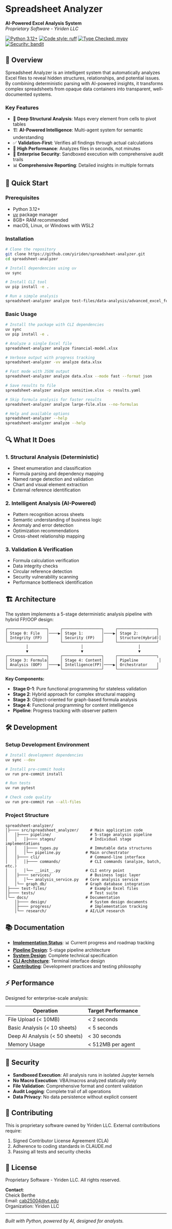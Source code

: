 # Spreadsheet Analyzer

**AI-Powered Excel Analysis System**\
*Proprietary Software - Yiriden LLC*

[![Python 3.12+](https://img.shields.io/badge/python-3.12+-blue.svg)](https://www.python.org/downloads/)
[![Code style: ruff](https://img.shields.io/badge/code%20style-ruff-000000.svg)](https://github.com/astral-sh/ruff)
[![Type Checked: mypy](https://img.shields.io/badge/type%20checked-mypy-blue)](https://mypy-lang.org/)
[![Security: bandit](https://img.shields.io/badge/security-bandit-yellow.svg)](https://github.com/PyCQA/bandit)

## 🎯 Overview

Spreadsheet Analyzer is an intelligent system that automatically analyzes Excel files to reveal hidden structures, relationships, and potential issues. By combining deterministic parsing with AI-powered insights, it transforms complex spreadsheets from opaque data containers into transparent, well-documented systems.

### Key Features

- 📌 **Deep Structural Analysis**: Maps every element from cells to pivot tables
- 🏗️ **AI-Powered Intelligence**: Multi-agent system for semantic understanding
- ✅ **Validation-First**: Verifies all findings through actual calculations
- 🚀 **High Performance**: Analyzes files in seconds, not minutes
- 🔐 **Enterprise Security**: Sandboxed execution with comprehensive audit trails
- 📊 **Comprehensive Reporting**: Detailed insights in multiple formats

## 🚀 Quick Start

### Prerequisites

- Python 3.12+
- [uv](https://docs.astral.sh/uv/) package manager
- 8GB+ RAM recommended
- macOS, Linux, or Windows with WSL2

### Installation

```bash
# Clone the repository
git clone https://github.com/yiriden/spreadsheet-analyzer.git
cd spreadsheet-analyzer

# Install dependencies using uv
uv sync

# Install CLI tool
uv pip install -e .

# Run a simple analysis
spreadsheet-analyzer analyze test-files/data-analysis/advanced_excel_formulas.xlsx
```

### Basic Usage

```bash
# Install the package with CLI dependencies
uv sync
uv pip install -e .

# Analyze a single Excel file
spreadsheet-analyzer analyze financial-model.xlsx

# Verbose output with progress tracking
spreadsheet-analyzer -vv analyze data.xlsx

# Fast mode with JSON output
spreadsheet-analyzer analyze data.xlsx --mode fast --format json

# Save results to file
spreadsheet-analyzer analyze sensitive.xlsx -o results.yaml

# Skip formula analysis for faster results
spreadsheet-analyzer analyze large-file.xlsx --no-formulas

# Help and available options
spreadsheet-analyzer --help
spreadsheet-analyzer analyze --help
```

## 🔍 What It Does

### 1. **Structural Analysis** (Deterministic)

- Sheet enumeration and classification
- Formula parsing and dependency mapping
- Named range detection and validation
- Chart and visual element extraction
- External reference identification

### 2. **Intelligent Analysis** (AI-Powered)

- Pattern recognition across sheets
- Semantic understanding of business logic
- Anomaly and error detection
- Optimization recommendations
- Cross-sheet relationship mapping

### 3. **Validation & Verification**

- Formula calculation verification
- Data integrity checks
- Circular reference detection
- Security vulnerability scanning
- Performance bottleneck identification

## 🏗️ Architecture

The system implements a 5-stage deterministic analysis pipeline with hybrid FP/OOP design:

```
┌─────────────────┐     ┌─────────────────┐     ┌─────────────────┐
│ Stage 0: File   │────▶│ Stage 1:        │────▶│ Stage 2:        │
│ Integrity (FP)  │     │ Security (FP)   │     │ Structure(Hybrid)│
└─────────────────┘     └─────────────────┘     └─────────────────┘
         │                       │                        │
         ▼                       ▼                        ▼
┌─────────────────┐     ┌─────────────────┐     ┌─────────────────┐
│ Stage 3: Formula│     │ Stage 4: Content│     │ Pipeline         │
│ Analysis (OOP)  │────▶│ Intelligence(FP)│────▶│ Orchestrator    │
└─────────────────┘     └─────────────────┘     └─────────────────┘
```

**Key Components:**

- **Stage 0-1**: Pure functional programming for stateless validation
- **Stage 2**: Hybrid approach for complex structural mapping
- **Stage 3**: Object-oriented for graph-based formula analysis
- **Stage 4**: Functional programming for content intelligence
- **Pipeline**: Progress tracking with observer pattern

## 🛠️ Development

### Setup Development Environment

```bash
# Install development dependencies
uv sync --dev

# Install pre-commit hooks
uv run pre-commit install

# Run tests
uv run pytest

# Check code quality
uv run pre-commit run --all-files
```

### Project Structure

```
spreadsheet-analyzer/
│├──── src/spreadsheet_analyzer/     # Main application code
│   │├──── pipeline/                 # 5-stage analysis pipeline
│   │   │├──── stages/               # Individual stage implementations
│   │   │├──── types.py              # Immutable data structures
│   │   │└── pipeline.py           # Main orchestrator
│   │├──── cli/                      # Command-line interface
│   │   │├──── commands/             # CLI commands (analyze, batch, etc.)
│   │   │└── __init__.py           # CLI entry point
│   │├──── services/                 # Business logic layer
│   │   │└── analysis_service.py   # Core analysis service
│   │└── graph_db/                 # Graph database integration
│├──── test-files/                   # Example Excel files
│├──── tests/                        # Test suite
│└── docs/                         # Documentation
    │├──── design/                   # System design documents
    │├──── progress/                 # Implementation tracking
    │└── research/                 # AI/LLM research
```

## 📚 Documentation

- **[Implementation Status](docs/progress/implementation-status.md)**: 📊 Current progress and roadmap tracking
- **[Pipeline Design](docs/design/deterministic-analysis-pipeline.md)**: 5-stage pipeline architecture
- **[System Design](docs/design/comprehensive-system-design.md)**: Complete technical specification
- **[CLI Architecture](docs/design/cli-architecture-design.md)**: Terminal interface design
- **[Contributing](CONTRIBUTING.md)**: Development practices and testing philosophy

## ⚡ Performance

Designed for enterprise-scale analysis:

| Operation                      | Target Performance |
| ------------------------------ | ------------------ |
| File Upload (< 10MB)           | < 2 seconds        |
| Basic Analysis (< 10 sheets)   | < 5 seconds        |
| Deep AI Analysis (< 50 sheets) | < 30 seconds       |
| Memory Usage                   | < 512MB per agent  |

## 🔐 Security

- **Sandboxed Execution**: All analysis runs in isolated Jupyter kernels
- **No Macro Execution**: VBA/macros analyzed statically only
- **File Validation**: Comprehensive format and content validation
- **Audit Logging**: Complete trail of all operations
- **Data Privacy**: No data persistence without explicit consent

## 🤝 Contributing

This is proprietary software owned by Yiriden LLC. External contributions require:

1. Signed Contributor License Agreement (CLA)
1. Adherence to coding standards in CLAUDE.md
1. Passing all tests and security checks

## 📜 License

Proprietary Software - Yiriden LLC. All rights reserved.

**Contact**:\
Cheick Berthe\
Email: cab25004@vt.edu\
Organization: Yiriden LLC

______________________________________________________________________

*Built with Python, powered by AI, designed for analysts.*
